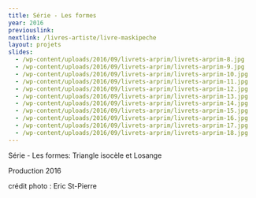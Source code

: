 ```yaml
---
title: Série - Les formes
year: 2016
previouslink: 
nextlink: /livres-artiste/livre-maskipeche
layout: projets
slides:
  - /wp-content/uploads/2016/09/livrets-arprim/livrets-arprim-8.jpg
  - /wp-content/uploads/2016/09/livrets-arprim/livrets-arprim-9.jpg
  - /wp-content/uploads/2016/09/livrets-arprim/livrets-arprim-10.jpg
  - /wp-content/uploads/2016/09/livrets-arprim/livrets-arprim-11.jpg
  - /wp-content/uploads/2016/09/livrets-arprim/livrets-arprim-12.jpg
  - /wp-content/uploads/2016/09/livrets-arprim/livrets-arprim-13.jpg
  - /wp-content/uploads/2016/09/livrets-arprim/livrets-arprim-14.jpg
  - /wp-content/uploads/2016/09/livrets-arprim/livrets-arprim-15.jpg
  - /wp-content/uploads/2016/09/livrets-arprim/livrets-arprim-16.jpg
  - /wp-content/uploads/2016/09/livrets-arprim/livrets-arprim-17.jpg
  - /wp-content/uploads/2016/09/livrets-arprim/livrets-arprim-18.jpg
---
```

<div class="one_half">
  <p>Série - Les formes: Triangle isocèle et Losange</p>
  <p>Production 2016</p>
  <p>crédit photo : Eric St-Pierre</p>
</div>
